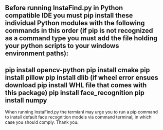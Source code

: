 Before running InstaFind.py in Python compatible IDE you must pip install these individual Python modules with the following commands in this order (if pip is not recognized as a command type you must add the file holding your python scripts to your windows environment paths):
-------
pip install opencv-python
pip install cmake
pip install pillow
pip install dlib (if wheel error ensues download pip install WHL file that comes with this package)
pip install face_recognition 
pip install numpy
--------
When running InstaFind.py the termianl may urge you to run a pip command to install default face recognition models via command terminal, in which case you should comply. 
Thank you.
